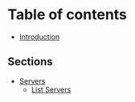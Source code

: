 # Table of contents

* [Introduction](README.md)

## Sections

* [Servers](sections/servers/README.md)
  * [List Servers](sections/servers/list.md)

